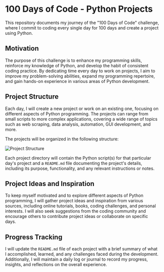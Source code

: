 # 100 Days of Code - Python Projects

This repository documents my journey of the "100 Days of Code" challenge, where I commit to coding every single day for 100 days and create a project using Python.

## Motivation

The purpose of this challenge is to enhance my programming skills, reinforce my knowledge of Python, and develop the habit of consistent coding practice. By dedicating time every day to work on projects, I aim to improve my problem-solving abilities, expand my programming repertoire, and gain hands-on experience in various areas of Python development.

## Project Structure

Each day, I will create a new project or work on an existing one, focusing on different aspects of Python programming. The projects can range from small scripts to more complex applications, covering a wide range of topics such as web scraping, data analysis, automation, GUI development, and more.

The projects will be organized in the following structure:




![Project Structure]("structure.png")


Each project directory will contain the Python script(s) for that particular day's project and a `README.md` file documenting the project's details, including its purpose, functionality, and any relevant instructions or notes.

## Project Ideas and Inspiration

To keep myself motivated and to explore different aspects of Python programming, I will gather project ideas and inspiration from various sources, including online tutorials, books, coding challenges, and personal interests. I will also seek suggestions from the coding community and encourage others to contribute project ideas or collaborate on specific days.

## Progress Tracking

I will update the `README.md` file of each project with a brief summary of what I accomplished, learned, and any challenges faced during the development. Additionally, I will maintain a daily log or journal to record my progress, insights, and reflections on the overall experience.
